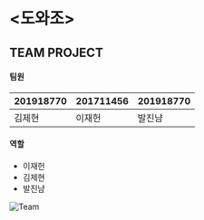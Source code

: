 # <도와조>
## **TEAM PROJECT**

#### **팀원**

201918770 | 201711456 | 201918770 |
----------|-----------|-----------|
  김제현  |   이재헌  |   발진냠   |


#### **역할**
 * 이재헌 
 * 김제현
 * 발진냠


![Team](https://user-images.githubusercontent.com/65211547/83039463-2de9b780-a079-11ea-8a5f-d658569eca4b.png)
